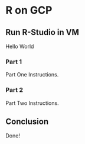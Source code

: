 # R on GCP

## Run R-Studio in VM

Hello World

### Part 1

Part One Instructions.

### Part 2

Part Two Instructions.

## Conclusion

Done!
